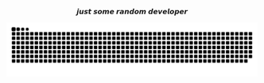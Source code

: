 <p align="center">𝙟𝙪𝙨𝙩 𝙨𝙤𝙢𝙚 𝙧𝙖𝙣𝙙𝙤𝙢 𝙙𝙚𝙫𝙚𝙡𝙤𝙥𝙚𝙧</p>
<picture>
  <source
    media="(prefers-color-scheme: dark)"
    srcset="https://raw.githubusercontent.com/platane/snk/output/github-contribution-grid-snake-dark.svg"
  />
  <source
    media="(prefers-color-scheme: light)"
    srcset="https://raw.githubusercontent.com/platane/snk/output/github-contribution-grid-snake.svg"
  />
  <img
    alt="github contribution grid snake animation"
    src="https://raw.githubusercontent.com/platane/snk/output/github-contribution-grid-snake.svg"
  />
</picture>
